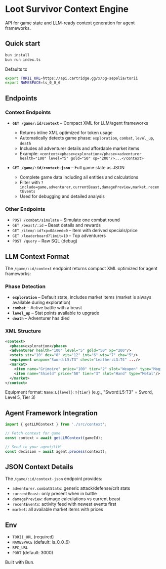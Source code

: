 # Loot Survivor Context Engine

API for game state and LLM-ready context generation for agent frameworks.

## Quick start

```bash
bun install
bun run index.ts
```

Defaults to
```bash
export TORII_URL=https://api.cartridge.gg/x/pg-sepolia/torii
export NAMESPACE=ls_0_0_6
```

## Endpoints

### Context Endpoints

- **`GET /game/:id/context`** – Compact XML for LLM/agent frameworks
  - Returns inline XML optimized for token usage
  - Automatically detects game phase: `exploration`, `combat`, `level_up`, `death`
  - Includes all adventurer details and affordable market items
  - Example: `<context><phase>exploration</phase><adventurer health="100" level="5" gold="50" xp="200"/>...</context>`

- **`GET /game/:id/context-json`** – Full game state as JSON
  - Complete game data including all entities and calculations
  - Filter with `?include=game,adventurer,currentBeast,damagePreview,market,recentEvents`
  - Used for debugging and detailed analysis

### Other Endpoints

- `POST /combat/simulate` – Simulate one combat round
- `GET /beast/:id` – Beast details and rewards
- `GET /item/:id?xp=0&seed=0` – Item with derived specials/price
- `GET /leaderboard?limit=10` – Top adventurers
- `POST /query` – Raw SQL (debug)

## LLM Context Format

The `/game/:id/context` endpoint returns compact XML optimized for agent frameworks:

### Phase Detection
- **`exploration`** – Default state, includes market items (market is always available during exploration)
- **`combat`** – Active battle with a beast
- **`level_up`** – Stat points available to upgrade
- **`death`** – Adventurer has died

### XML Structure
```xml
<context>
  <phase>exploration</phase>
  <adventurer health="100" level="5" gold="50" xp="200"/>
  <stats str="10" dex="8" vit="12" int="6" wis="7" cha="5"/>
  <equipment weapon="Sword:L5:T3" chest="Leather:L3:T4" .../>
  <market>
    <item name="Grimoire" price="100" tier="2" slot="Weapon" type="Magic"/>
    <item name="Shield" price="50" tier="3" slot="Hand" type="Metal"/>
  </market>
</context>
```

Equipment format: `Name:L{level}:T{tier}` (e.g., "Sword:L5:T3" = Sword, Level 5, Tier 3)

## Agent Framework Integration

```typescript
import { getLLMContext } from './src/context';

// Fetch context for game
const context = await getLLMContext(gameId);

// Send to your agent/LLM
const decision = await agent.process(context);
```

## JSON Context Details

The `/game/:id/context-json` endpoint provides:
- `adventurer.combatStats`: generic attack/defense/crit stats
- `currentBeast`: only present when in battle
- `damagePreview`: damage calculations vs current beast
- `recentEvents`: activity feed with newest events first
- `market`: all available market items with prices

## Env

- `TORII_URL` (required)
- `NAMESPACE` (default: ls_0_0_6)
- `RPC_URL`
- `PORT` (default: 3000)

Built with Bun.